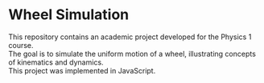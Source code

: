 # Wheel Simulation
This repository contains an academic project developed for the Physics 1 course.\
The goal is to simulate the uniform motion of a wheel, illustrating concepts of kinematics and dynamics.\
This project was implemented in JavaScript.
